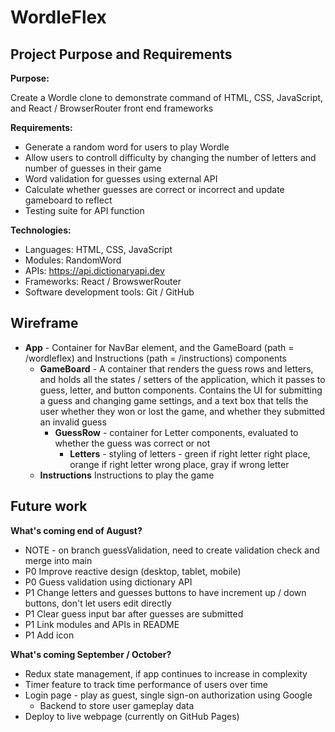  
# WordleFlex

## Project Purpose and Requirements 

**Purpose:**

Create a Wordle clone to demonstrate command of HTML, CSS, JavaScript, and React / BrowserRouter front end frameworks

**Requirements:**
- Generate a random word for users to play Wordle
- Allow users to controll difficulty by changing the number of letters and number of guesses in their game
- Word validation for guesses using external API
- Calculate whether guesses are correct or incorrect and update gameboard to reflect
- Testing suite for API function

**Technologies:**
- Languages: HTML, CSS, JavaScript 
- Modules: RandomWord 
- APIs: https://api.dictionaryapi.dev
- Frameworks: React / BrowswerRouter
- Software development tools: Git / GitHub

## Wireframe 

- **App** - Container for NavBar element, and the GameBoard (path = /wordleflex) and Instructions (path = /instructions) components
    - **GameBoard** - A container that renders the guess rows and letters, and holds all the states / setters of the application, which it passes to guess, letter, and button components. Contains the UI for submitting a guess and changing game settings, and a text box that tells the user whether they won or lost the game, and whether they submitted an invalid guess
        - **GuessRow** - container for Letter components, evaluated to whether the guess was correct or not
            - **Letters** - styling of letters - green if right letter right place, orange if right letter wrong place, gray if wrong letter 
    - **Instructions** Instructions to play the game
    
## Future work

**What's coming end of August?** 
- NOTE - on branch guessValidation, need to create validation check and merge into main
- P0 Improve reactive design (desktop, tablet, mobile)
- P0 Guess validation using dictionary API
- P1 Change letters and guesses buttons to have increment up / down buttons, don't let users edit directly
- P1 Clear guess input bar after guesses are submitted
- P1 Link modules and APIs in README 
- P1 Add icon

**What's coming September / October?**
- Redux state management, if app continues to increase in complexity
- Timer feature to track time performance of users over time 
- Login page - play as guest, single sign-on authorization using Google
    - Backend to store user gameplay data
- Deploy to live webpage (currently on GitHub Pages)